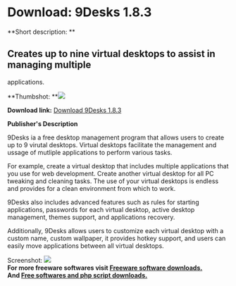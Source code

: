 # Download: 9Desks 1.8.3

**Short description: **

## Creates up to nine virtual desktops to assist in managing multiple
applications.

  
**Thumbshot: **![](http://www.freewarefiles.com/screenshot/9desks_md.jpg)   
  
**Download link:** [Download 9Desks 1.8.3](http://freesoftwares.boysofts.com/9Desks_program_93074.html)  
  

**Publisher's Description**  
  

9Desks ia a free desktop management program that allows users to create up to
9 virutal desktops. Virtual desktops facilitate the management and ussage of
mutliple applications to perform various tasks.

For example, create a virtual desktop that includes multiple applications that
you use for web development. Create another virtual desktop for all PC
tweaking and cleaning tasks. The use of your virtual desktops is endless and
provides for a clean environment from which to work.

9Desks also includes advanced features such as rules for starting
applications, passwords for each virtual desktop, active desktop management,
themes support, and applications recovery.

Additionally, 9Desks allows users to customize each virtual desktop with a
custom name, custom wallpaper, it provides hotkey support, and users can
easily move applications between all virtual desktops.

  
  
Screenshot: ![](http://www.freewarefiles.com/screenshot/9desks.jpg)  
**For more freeware softwares visit [Freeware software downloads.](http://freesoftwares.boysofts.com/)**   
**And [Free softwares and php script downloads.](http://www.boysofts.com/)**


